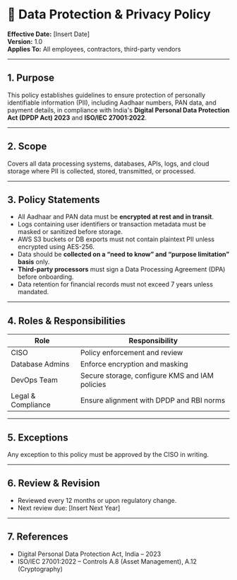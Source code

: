 # 📜 Data Protection & Privacy Policy

**Effective Date:** [Insert Date]  
**Version:** 1.0  
**Applies To:** All employees, contractors, third-party vendors

---

## 1. Purpose

This policy establishes guidelines to ensure protection of personally identifiable information (PII), including Aadhaar numbers, PAN data, and payment details, in compliance with India's **Digital Personal Data Protection Act (DPDP Act) 2023** and **ISO/IEC 27001:2022**.

---

## 2. Scope

Covers all data processing systems, databases, APIs, logs, and cloud storage where PII is collected, stored, transmitted, or processed.

---

## 3. Policy Statements

- All Aadhaar and PAN data must be **encrypted at rest and in transit**.
- Logs containing user identifiers or transaction metadata must be masked or sanitized before storage.
- AWS S3 buckets or DB exports must not contain plaintext PII unless encrypted using AES-256.
- Data should be **collected on a “need to know” and “purpose limitation” basis** only.
- **Third-party processors** must sign a Data Processing Agreement (DPA) before onboarding.
- Data retention for financial records must not exceed 7 years unless mandated.

---

## 4. Roles & Responsibilities

| Role              | Responsibility                                      |
|-------------------|------------------------------------------------------|
| CISO              | Policy enforcement and review                        |
| Database Admins   | Enforce encryption and masking                       |
| DevOps Team       | Secure storage, configure KMS and IAM policies       |
| Legal & Compliance| Ensure alignment with DPDP and RBI norms             |

---

## 5. Exceptions

Any exception to this policy must be approved by the CISO in writing.

---

## 6. Review & Revision

- Reviewed every 12 months or upon regulatory change.
- Next review due: [Insert Next Year]

---

## 7. References

- Digital Personal Data Protection Act, India – 2023  
- ISO/IEC 27001:2022 – Controls A.8 (Asset Management), A.12 (Cryptography)
